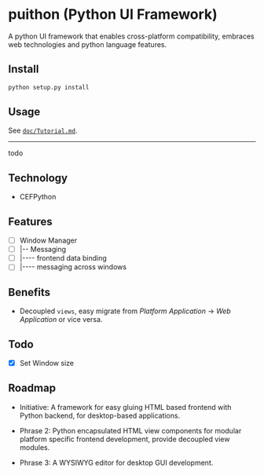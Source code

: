 # puithon (Python UI Framework)

A python UI framework that enables cross-platform compatibility, embraces web technologies and 
python language features.

## Install

```bash
python setup.py install
```

## Usage

See [`doc/Tutorial.md`](./doc/Tutorial.md).

---

todo

## Technology

 - CEFPython
 
## Features

 - [ ] Window Manager
 - [ ] |-- Messaging 
 - [ ] |---- frontend data binding
 - [ ] |---- messaging across windows
 
## Benefits

 - Decoupled `views`, easy migrate from _Platform Application_ -> _Web Application_ or vice versa.
 
 ## Todo
 
 - [x] Set Window size
 
 ## Roadmap
 
 - Initiative: A framework for easy gluing HTML based frontend with Python backend, for desktop-based applications.
 
 - Phrase 2: Python encapsulated HTML view components for modular platform specific frontend development, provide 
    decoupled view modules.
    
 - Phrase 3: A WYSIWYG editor for desktop GUI development.
 